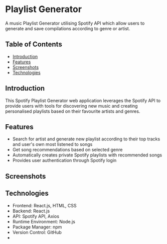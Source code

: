 # Playlist Generator

A music Playlist Generator utilising Spotify API which allow users to generate and save compilations according to genre or artist.

## Table of Contents
- [Introduction](#introduction)
- [Features](#features)
- [Screenshots](#screenshots)
- [Technologies](#technologies)

## Introduction

This Spotify Playlist Generator web application leverages the Spotify API to provide users with tools for discovering new music and creating personalised playlists based on their favourite artists and genres. 

## Features

- Search for artist and generate new playlist according to their top tracks and user's own most listened to songs
- Get song recommendations based on selected genre
- Automatically creates private Spotify playlists with recommended songs
- Provides user authentication through Spotify login

## Screenshots


## Technologies

- Frontend: React.js, HTML, CSS
- Backend: React.js
- API: Spotify API, Axios
- Runtime Environment: Node.js
- Package Manager: npm
- Version Control: GitHub
- 
